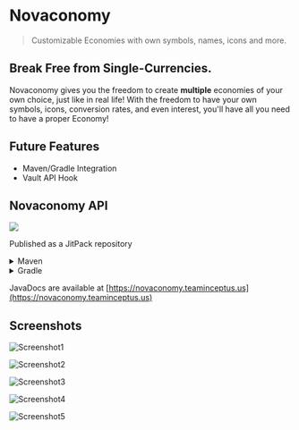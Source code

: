 # Novaconomy
> Customizable Economies with own symbols, names, icons and more.

## **Break Free from Single-Currencies.**
Novaconomy gives you the freedom to create **multiple** economies of your own choice, just like in real life!
With the freedom to have your own symbols, icons, conversion rates, and even interest, you'll have all you need to have a proper Economy!

## Future Features
- Maven/Gradle Integration
- Vault API Hook

## Novaconomy API
[![](https://jitpack.io/v/Team-Inceptus/Novaconomy.svg)](https://jitpack.io/#Team-Inceptus/Novaconomy)

Published as a JitPack repository
<details>
    <summary>Maven</summary>

```xml
	<project>
	    <repositories>
		    <repository>
		        <id>jitpack.io</id>
		        <url>https://jitpack.io</url>
		    </repository>
	    </repositories>
        <dependencies>
            <dependency>
                <groupId>com.github.Team-Inceptus</groupId>
                <artifactId>Novaconomy</artifactId>
                <version>d80cda62</version>
            </dependency>
        </dependencies>
	</project>
```
</details>

<details>
    <summary>Gradle</summary>

```gradle
		repositories {
			maven { url 'https://jitpack.io' }
		}

	 	dependencies {
	   	     implementation 'com.github.Team-Inceptus:Novaconomy:Tag'
		}	
```
</details>

JavaDocs are available at [https://novaconomy.teaminceptus.us](https://novaconomy.teaminceptus.us)

## Screenshots
![Screenshot1](https://cdn.discordapp.com/attachments/860730694551863328/949806777539653712/2022-03-05_17.12.13.png)

![Screenshot2](https://cdn.discordapp.com/attachments/860730694551863328/949806777917116476/2022-03-05_17.11.33.png)

![Screenshot3](https://cdn.discordapp.com/attachments/860730694551863328/949806778793721866/2022-03-05_17.09.03.png)

![Screenshot4](https://cdn.discordapp.com/attachments/860730694551863328/949806779343200326/2022-03-05_17.08.31.png)

![Screenshot5](https://cdn.discordapp.com/attachments/860730694551863328/949806779775205396/2022-03-05_17.08.18.png)
